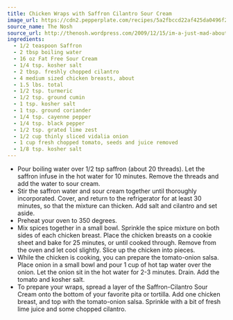 ```yaml
---
title: Chicken Wraps with Saffron Cilantro Sour Cream
image_url: https://cdn2.pepperplate.com/recipes/5a2fbccd22af425da0496f2bd0095d66.jpg
source_name: The Nosh
source_url: http://thenosh.wordpress.com/2009/12/15/im-a-just-mad-about-saffron-chicken-wraps-with-saffron-cilantro-sour-cream/
ingredients:
  - 1/2 teaspoon Saffron
  - 2 tbsp boiling water
  - 16 oz Fat Free Sour Cream
  - 1/4 tsp. kosher salt
  - 2 tbsp. freshly chopped cilantro
  - 4 medium sized chicken breasts, about
  - 1.5 lbs. total
  - 1/2 tsp. turmeric
  - 1/2 tsp. ground cumin
  - 1 tsp. kosher salt
  - 1 tsp. ground coriander
  - 1/4 tsp. cayenne pepper
  - 1/4 tsp. black pepper
  - 1/2 tsp. grated lime zest
  - 1/2 cup thinly sliced vidalia onion
  - 1 cup fresh chopped tomato, seeds and juice removed
  - 1/8 tsp. kosher salt
---
```


* Pour boiling water over 1/2 tsp saffron (about 20 threads). Let the saffron infuse in the hot water for 10 minutes. Remove the threads and add the water to sour cream.
* Stir the saffron water and sour cream together until thoroughly incorporated. Cover, and return to the refrigerator for at least 30 minutes, so that the mixture can thicken. Add salt and cilantro and set aside.
* Preheat your oven to 350 degrees.
* Mix spices together in a small bowl. Sprinkle the spice mixture on both sides of each chicken breast. Place the chicken breasts on a cookie sheet and bake for 25 minutes, or until cooked through. Remove from the oven and let cool slightly. Slice up the chicken into pieces.
* While the chicken is cooking, you can prepare the tomato-onion salsa. Place onion in a small bowl and pour 1 cup of hot tap water over the onion. Let the onion sit in the hot water for 2-3 minutes. Drain. Add the tomato and kosher salt.
* To prepare your wraps, spread a layer of the Saffron-Cilantro Sour Cream onto the bottom of your favorite pita or tortilla. Add one chicken breast, and top with the tomato-onion salsa. Sprinkle with a bit of fresh lime juice and some chopped cilantro.
